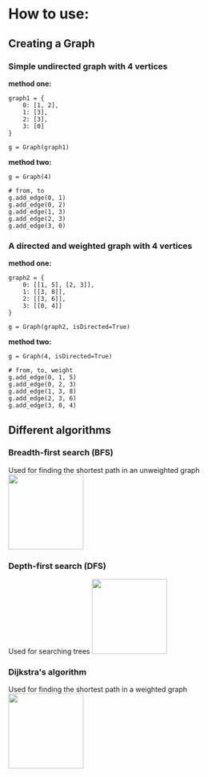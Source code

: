 # How to use:

## Creating a Graph

### Simple undirected graph with 4 vertices
**method one:**
```
graph1 = {
    0: [1, 2],
    1: [3],
    2: [3],
    3: [0]
}

g = Graph(graph1)
```
**method two:**
```
g = Graph(4)

# from, to
g.add_edge(0, 1)
g.add_edge(0, 2)
g.add_edge(1, 3)
g.add_edge(2, 3)
g.add_edge(3, 0)
```

### A directed and weighted graph with 4 vertices
**method one:**
```
graph2 = {
    0: [[1, 5], [2, 3]],
    1: [[3, 8]],
    2: [[3, 6]],
    3: [[0, 4]]
}

g = Graph(graph2, isDirected=True)
```
**method two:**
```
g = Graph(4, isDirected=True)

# from, to, weight
g.add_edge(0, 1, 5)
g.add_edge(0, 2, 3)
g.add_edge(1, 3, 8)
g.add_edge(2, 3, 6)
g.add_edge(3, 0, 4)
```

## Different algorithms

### Breadth-first search (BFS)
Used for finding the shortest path in an unweighted graph
<img src="https://upload.wikimedia.org/wikipedia/commons/4/46/Animated_BFS.gif" width="150" height="150">

### Depth-first search (DFS)
Used for searching trees
<img src="https://upload.wikimedia.org/wikipedia/commons/7/7f/Depth-First-Search.gif" width="150" height="150">

### Dijkstra's algorithm
Used for finding the shortest path in a weighted graph
<img src="https://upload.wikimedia.org/wikipedia/commons/5/57/Dijkstra_Animation.gif" width="150" height="150">